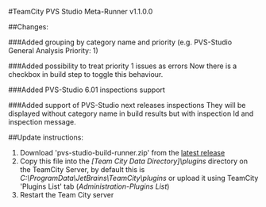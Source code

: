 #TeamCity PVS Studio Meta-Runner v1.1.0.0

##Changes:

###Added grouping by category name and priority (e.g. PVS-Studio General Analysis Priority: 1)

###Added possibility to treat priority 1 issues as errors
Now there is a checkbox in build step to toggle this behaviour.

###Added PVS-Studio 6.01 inspections support

###Added support of PVS-Studio next releases inspections
They will be displayed without category name in build results but with inspection Id and inspection message.

##Update instructions:
1. Download 'pvs-studio-build-runner.zip' from the [latest release](https://github.com/abuzhynsky/teamcity-pvs-studio-meta-runner/releases/latest)
2. Copy this file into the _[Team City Data Directory]\plugins_ directory on the TeamCity Server, by default this is _C:\ProgramData\JetBrains\TeamCity\plugins_ or upload it using TeamCity 'Plugins List' tab (_Administration-Plugins List_)
3. Restart the Team City server